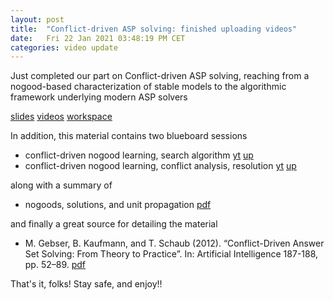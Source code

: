 ```yaml
---
layout: post
title:  "Conflict-driven ASP solving: finished uploading videos"
date:   Fri 22 Jan 2021 03:48:19 PM CET
categories: video update
---
```

Just completed our part on Conflict-driven ASP solving, reaching from a nogood-based characterization of stable models
to the algorithmic framework underlying modern ASP solvers

 [slides](https://github.com/potassco-asp-course/course/releases/download/v1.11.6/solving.pdf)
 [videos](https://youtube.com/playlist?list=PL7DBaibuDD9NFCpoQWNCvoSdhPE3kdzmM)
 [workspace](/solving/)

In addition, this material contains two blueboard sessions
  * conflict-driven nogood learning, search algorithm
	[yt](https://youtu.be/czfiCJmb8dI)
	[up](https://mediaup.uni-potsdam.de/Play/30609)
  * conflict-driven nogood learning, conflict analysis, resolution
	[yt](https://youtu.be/Fp0Vq5rfo_k)
	[up](https://mediaup.uni-potsdam.de/Play/30615)

along with a summary of

  * nogoods, solutions, and unit propagation
	[pdf](https://github.com/potassco-asp-course/course/releases/download/v1.11.6/nogoods-solutions-propagation.pdf)

and finally a great source for detailing the material

  * M. Gebser, B. Kaufmann, and T. Schaub (2012).
	“Conflict-Driven Answer Set Solving: From Theory to Practice”.
	In: Artificial Intelligence 187-188, pp. 52–89.
	[pdf](https://github.com/potassco-asp-course/course/releases/download/v1.11.6/paper.pdf)

That's it, folks! Stay safe, and enjoy!!
